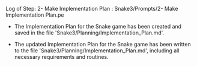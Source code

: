 Log of Step: 2- Make Implementation Plan : Snake3/Prompts/2- Make Implementation Plan.pe


 - The Implementation Plan for the Snake game has been created and saved in the file 'Snake3/Planning/Implementation_Plan.md'.

 - The updated Implementation Plan for the Snake game has been written to the file 'Snake3/Planning/Implementation_Plan.md', including all necessary requirements and routines.